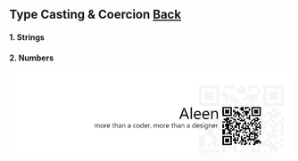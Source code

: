 ## Type Casting & Coercion [**Back**](./../README.md)

#### 1. Strings

#### 2. Numbers


<a href="http://aleen42.github.io/" target="_blank" ><img src="./../pic/tail.gif"></a>